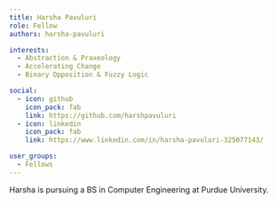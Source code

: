 ```yaml
---
title: Harsha Pavuluri
role: Fellow
authors: harsha-pavuluri

interests:
  - Abstraction & Praxeology
  - Accelerating Change
  - Binary Opposition & Fuzzy Logic

social:
  - icon: github
    icon_pack: fab
    link: https://github.com/harshpavuluri
  - icon: linkedin
    icon_pack: fab
    link: https://www.linkedin.com/in/harsha-pavuluri-325077143/

user_groups:
  - Fellows
---
```

Harsha is pursuing a BS in Computer Engineering at Purdue University.
